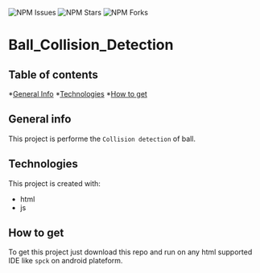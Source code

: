 ![NPM Issues](https://img.shields.io/github/issues/prabhu1122/Ball_Collision_Detection)
![NPM Stars](https://img.shields.io/github/stars/prabhu1122/Ball_Collision_Detection)
![NPM Forks](https://img.shields.io/github/forks/prabhu1122/Ball_Collision_Detection)


# Ball_Collision_Detection
## Table of contents
*[General Info](#general-info)
*[Technologies](#technologies)
*[How to get](#how-to-get)

## General info
This project is performe the `Collision detection` of ball.

## Technologies
This project is created with:
* html
* js

## How to get
To get this project just download this repo and run on any html supported IDE like `spck` on android plateform.
